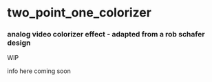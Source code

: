 # two_point_one_colorizer

### analog video colorizer effect - adapted from a rob schafer design

WIP

info here coming soon